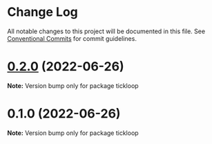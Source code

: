 # Change Log

All notable changes to this project will be documented in this file.
See [Conventional Commits](https://conventionalcommits.org) for commit guidelines.

# [0.2.0](https://github.com/tkofh/tickloop/compare/tickloop@0.1.0...tickloop@0.2.0) (2022-06-26)

**Note:** Version bump only for package tickloop

# 0.1.0 (2022-06-26)

**Note:** Version bump only for package tickloop
